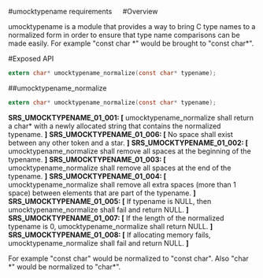 #umocktypename requirements
 
#Overview

umocktypename is a module that provides a way to bring C type names to a normalized form in order to ensure that type name comparisons can be made easily.
For example "const                   char \*" would be brought to "const char\*".

#Exposed API

```c
extern char* umocktypename_normalize(const char* typename);
```

##umocktypename_normalize

```c
extern char* umocktypename_normalize(const char* typename);
```

**SRS_UMOCKTYPENAME_01_001: [** umocktypename_normalize shall return a char\* with a newly allocated string that contains the normalized typename. **]**
**SRS_UMOCKTYPENAME_01_006: [** No space shall exist between any other token and a star. **]**
**SRS_UMOCKTYPENAME_01_002: [** umocktypename_normalize shall remove all spaces at the beginning of the typename. **]**
**SRS_UMOCKTYPENAME_01_003: [** umocktypename_normalize shall remove all spaces at the end of the typename. **]**
**SRS_UMOCKTYPENAME_01_004: [** umocktypename_normalize shall remove all extra spaces (more than 1 space) between elements that are part of the typename. **]**
**SRS_UMOCKTYPENAME_01_005: [** If typename is NULL, then umocktypename_normalize shall fail and return NULL. **]**
**SRS_UMOCKTYPENAME_01_007: [** If the length of the normalized typename is 0, umocktypename_normalize shall return NULL. **]**
**SRS_UMOCKTYPENAME_01_008: [** If allocating memory fails, umocktypename_normalize shall fail and return NULL. **]**

For example "const  char" would be normalized to "const char". Also "char \*" would be normalized to "char\*".

